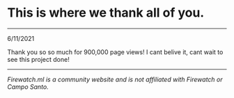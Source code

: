 # This is where we thank all of you.

---
 
6/11/2021

Thank you so so much for 900,000 page views! I cant belive it, cant wait to see this project done!

---
 
*Firewatch.ml is a community website and is not affiliated with Firewatch or Campo Santo.*
